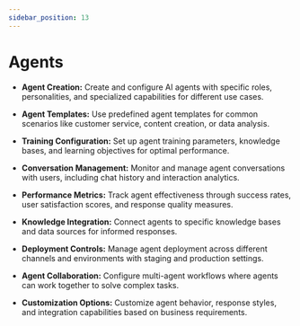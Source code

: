 ```yaml
---
sidebar_position: 13
---
```

# Agents

- **Agent Creation:** Create and configure AI agents with specific roles, personalities, and specialized capabilities for different use cases.

- **Agent Templates:** Use predefined agent templates for common scenarios like customer service, content creation, or data analysis.

- **Training Configuration:** Set up agent training parameters, knowledge bases, and learning objectives for optimal performance.

- **Conversation Management:** Monitor and manage agent conversations with users, including chat history and interaction analytics.

- **Performance Metrics:** Track agent effectiveness through success rates, user satisfaction scores, and response quality measures.

- **Knowledge Integration:** Connect agents to specific knowledge bases and data sources for informed responses.

- **Deployment Controls:** Manage agent deployment across different channels and environments with staging and production settings.

- **Agent Collaboration:** Configure multi-agent workflows where agents can work together to solve complex tasks.

- **Customization Options:** Customize agent behavior, response styles, and integration capabilities based on business requirements.
